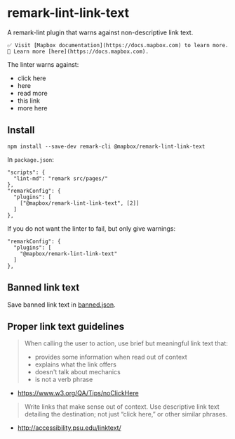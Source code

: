 # remark-lint-link-text

A remark-lint plugin that warns against non-descriptive link text.

```
✅ Visit [Mapbox documentation](https://docs.mapbox.com) to learn more.
🚫 Learn more [here](https://docs.mapbox.com).
```

The linter warns against:

* click here
* here
* read more
* this link
* more here


## Install

```
npm install --save-dev remark-cli @mapbox/remark-lint-link-text
```

In `package.json`:

```
"scripts": {
  "lint-md": "remark src/pages/"
},
"remarkConfig": {
  "plugins": [
    ["@mapbox/remark-lint-link-text", [2]]
  ]
},
```

If you do not want the linter to fail, but only give warnings:

```
"remarkConfig": {
  "plugins": [
    "@mapbox/remark-lint-link-text"
  ]
},
```

## Banned link text

Save banned link text in [banned.json](banned.json).

## Proper link text guidelines

> When calling the user to action, use brief but meaningful link text that:
> * provides some information when read out of context
> * explains what the link offers
> * doesn't talk about mechanics
> * is not a verb phrase

* https://www.w3.org/QA/Tips/noClickHere


> Write links that make sense out of context. Use descriptive link text detailing the destination; not just “click here,” or other similar phrases.

* http://accessibility.psu.edu/linktext/
